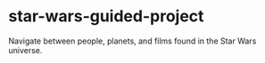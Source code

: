 # star-wars-guided-project
Navigate between people, planets, and films found in the Star Wars universe.
